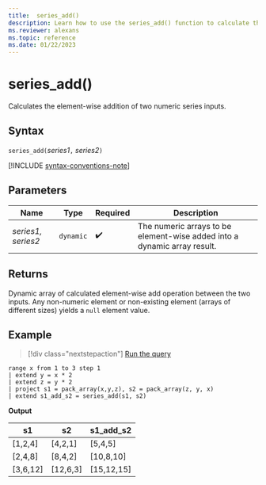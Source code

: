 ```yaml
---
title:  series_add()
description: Learn how to use the series_add() function to calculate the element-wise addition of two numeric series inputs.
ms.reviewer: alexans
ms.topic: reference
ms.date: 01/22/2023
---
```

# series_add()

Calculates the element-wise addition of two numeric series inputs.

## Syntax

`series_add(`*series1*`,` *series2*`)`

[!INCLUDE [syntax-conventions-note](../../includes/syntax-conventions-note.md)]

## Parameters

| Name | Type | Required | Description |
|--|--|--|--|
| *series1, series2* | `dynamic` |  :heavy_check_mark: | The numeric arrays to be element-wise added into a dynamic array result. |

## Returns

Dynamic array of calculated element-wise add operation between the two inputs. Any non-numeric element or non-existing element (arrays of different sizes) yields a `null` element value.

## Example

> [!div class="nextstepaction"]
> <a href="https://dataexplorer.azure.com/clusters/help/databases/Samples?query=H4sIAAAAAAAAA1XMwQrCMBAE0LtfMcdGctl69lvC0qyiYhN2c0iCH99UhOJxHjOjvN4FFTdNbxBKwgVWJINOH0gtskY0XEfjjPmgPqj9KGt6ylJgNDDz8gqsym2qvvnuPGz+9+7RPKo73owCxxi+RRN9iO15MtrHbgM/wNkBowAAAA==" target="_blank">Run the query</a>

```kusto
range x from 1 to 3 step 1
| extend y = x * 2
| extend z = y * 2
| project s1 = pack_array(x,y,z), s2 = pack_array(z, y, x)
| extend s1_add_s2 = series_add(s1, s2)
```

**Output**

|s1|s2|s1_add_s2|
|---|---|---|
|[1,2,4]|[4,2,1]|[5,4,5]|
|[2,4,8]|[8,4,2]|[10,8,10]|
|[3,6,12]|[12,6,3]|[15,12,15]|
